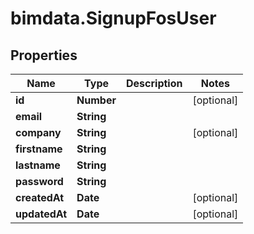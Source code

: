 # bimdata.SignupFosUser

## Properties
Name | Type | Description | Notes
------------ | ------------- | ------------- | -------------
**id** | **Number** |  | [optional] 
**email** | **String** |  | 
**company** | **String** |  | [optional] 
**firstname** | **String** |  | 
**lastname** | **String** |  | 
**password** | **String** |  | 
**createdAt** | **Date** |  | [optional] 
**updatedAt** | **Date** |  | [optional] 


